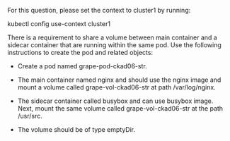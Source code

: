 For this question, please set the context to cluster1 by running:


kubectl config use-context cluster1



There is a requirement to share a volume between main container and a sidecar container that are running within the same pod. Use the following instructions to create the pod and related objects:


- Create a pod named grape-pod-ckad06-str.

- The main container named nginx and should use the nginx image and mount a volume called grape-vol-ckad06-str at path /var/log/nginx.

- The sidecar container called busybox and can use busybox image.
Next, mount the same volume called grape-vol-ckad06-str at the path /usr/src.

- The volume should be of type emptyDir.